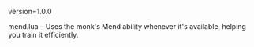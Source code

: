version=1.0.0

mend.lua – Uses the monk's Mend ability whenever it's available, helping you train it efficiently.